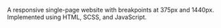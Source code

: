 A responsive single-page website with breakpoints at 375px and 1440px. Implemented using HTML, SCSS, and JavaScript.
